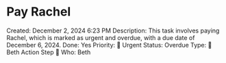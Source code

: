 # Pay Rachel

Created: December 2, 2024 6:23 PM
Description: This task involves paying Rachel, which is marked as urgent and overdue, with a due date of December 6, 2024.
Done: Yes
Priority: 🔴 Urgent
Status: Overdue
Type: 🔶 Beth Action Step 🔶
Who: Beth